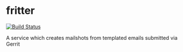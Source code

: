 fritter
=======

[![Build Status](https://travis-ci.org/PeterJCLaw/fritter.svg)](https://travis-ci.org/PeterJCLaw/fritter)

A service which creates mailshots from templated emails submitted via Gerrit
